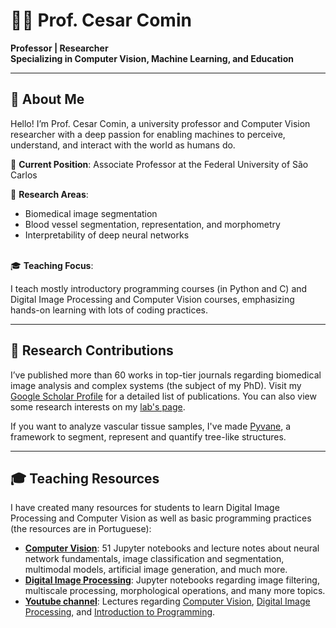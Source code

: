 # 👨‍🏫 Prof. Cesar Comin 
**Professor | Researcher**  
**Specializing in Computer Vision, Machine Learning, and Education**  

---

## 🙂 About Me  

Hello! I’m Prof. Cesar Comin, a university professor and Computer Vision researcher with a deep passion for enabling machines to perceive, understand, and interact with the world as humans do. 

📍 **Current Position**: Associate Professor at the Federal University of São Carlos 

🔬 **Research Areas**:  
- Biomedical image segmentation 
- Blood vessel segmentation, representation, and morphometry
- Interpretability of deep neural networks

\
🎓 **Teaching Focus**:  

I teach mostly introductory programming courses (in Python and C) and Digital Image Processing and Computer Vision courses, emphasizing hands-on learning with lots of coding practices.

---

## 🔬 Research Contributions  

I’ve published more than 60 works in top-tier journals regarding biomedical image analysis and complex systems (the subject of my PhD). Visit my [Google Scholar Profile](https://scholar.google.com/citations?user=Iut1PNgAAAAJ) for a detailed list of publications. You can also view some research interests on my [lab's page](https://www.inag.ufscar.br/).

If you want to analyze vascular tissue samples, I've made [Pyvane](https://github.com/chcomin/pyvane), a framework to segment, represent and quantify tree-like structures.

---

## 🎓 Teaching Resources  

I have created many resources for students to learn Digital Image Processing and Computer Vision as well as basic programming practices (the resources are in Portuguese):

- [**Computer Vision**](https://github.com/chcomin/curso-visao-computacional-2024): 51 Jupyter notebooks and lecture notes about neural network fundamentals, image classification and segmentation, multimodal models, artificial image generation, and much more. 
- [**Digital Image Processing**](https://github.com/chcomin/curso-PDI): Jupyter notebooks regarding image filtering, multiscale processing, morphological operations, and many more topics.  
- [**Youtube channel**](https://www.youtube.com/@cesarhcomin4117): Lectures regarding [Computer Vision](https://www.youtube.com/watch?v=XZnbzmzsJyI&list=PLV6nBLHbx0ri7Gh_szfwu3HGWCmIui4UM), [Digital Image Processing](https://www.youtube.com/watch?v=1JW1OsvsQV0&list=PLV6nBLHbx0riEUDgJrAogzpAt3qQquKVR), and [Introduction to Programming](https://www.youtube.com/watch?v=h9UGAkORZxk&list=PLV6nBLHbx0rgGYvvnQNFq6rw4zeoy6yJ6). 
